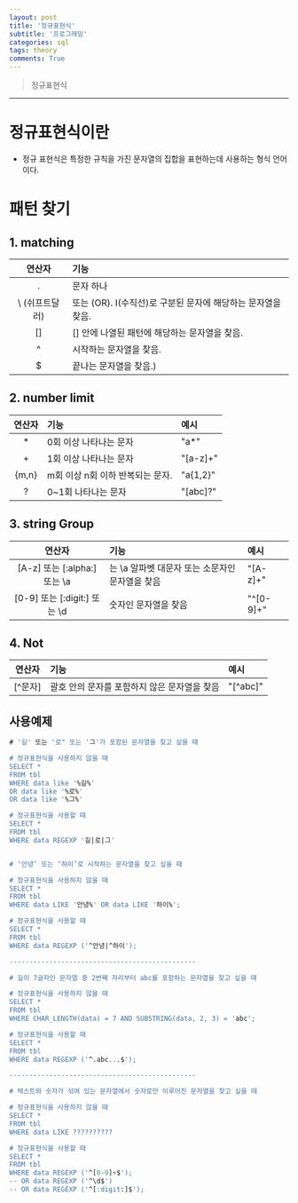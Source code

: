 ```yaml
---
layout: post
title: '정규표현식'
subtitle: '프로그래밍'
categories: sql
tags: theory
comments: True
---
```


> 정규표현식


-------------------------------------------------------------------------------

# 정규표현식이란

- 정규 표현식은 특정한 규칙을 가진 문자열의 집합을 표현하는데 사용하는 형식 언어이다.

# 패턴 찾기

## 1. matching
| 연산자 | 기능 |
|:-----:|:--------|
|.  | 문자 하나|
|\ (쉬프트달러)|또는 (OR). I(수직선)로 구분된 문자에 해당하는 문자열을 찾음.|
|[]|[] 안에 나열된 패턴에 해당하는 문자열을 찾음.|
|^|	시작하는 문자열을 찾음.|
|$|끝나는 문자열을 찾음.)|

## 2. number limit
| 연산자 | 기능 | 예시 |
|:-----:|:--------|:--------| 
|*| 0회 이상 나타나는 문자|"a*" |
|+|1회 이상 나타나는 문자|"[a-z]+"|
|{m,n}|m회 이상 n회 이하 반복되는 문자.|"a{1,2}"|
|?|0~1회 나타나는 문자|"[abc]?"|

## 3. string Group

| 연산자 | 기능 | 예시 |
|:-----:|:--------|:--------| 
|[A-z] 또는 [:alpha:] 또는 \a| 는 \a	알파벳 대문자 또는 소문자인 문자열을 찾음|"[A-z]+" |
|[0-9] 또는 [:digit:] 또는 \d|숫자인 문자열을 찾음|"^[0-9]+"|

## 4. Not

| 연산자 | 기능 | 예시 |
|:-----:|:--------|:--------| 
|[^문자]| 괄호 안의 문자를 포함하지 않은 문자열을 찾음|"[^abc]" |


## 사용예제
```sql
# '길' 또는 '로" 또는 '그'가 포함된 문자열을 찾고 싶을 때

# 정규표현식을 사용하지 않을 때
SELECT *
FROM tbl
WHERE data like '%길%'
OR data like '%로%'
OR data like '%그%'

# 정규표현식을 사용할 때
SELECT *
FROM tbl
WHERE data REGEXP '길|로|그'


# ‘안녕’ 또는 ‘하이’로 시작하는 문자열을 찾고 싶을 때

# 정규표현식을 사용하지 않을 때 
SELECT *
FROM tbl  
WHERE data LIKE '안녕%' OR data LIKE '하이%';

# 정규표현식을 사용할 때 
SELECT *
FROM tbl
WHERE data REGEXP ('^안녕|^하이');

-----------------------------------------------

# 길이 7글자인 문자열 중 2번째 자리부터 abc를 포함하는 문자열을 찾고 싶을 때

# 정규표현식을 사용하지 않을 때
SELECT *
FROM tbl
WHERE CHAR_LENGTH(data) = 7 AND SUBSTRING(data, 2, 3) = 'abc';

# 정규표현식을 사용할 때
SELECT *
FROM tbl
WHERE data REGEXP ('^.abc...$');

-----------------------------------------------

# 텍스트와 숫자가 섞여 있는 문자열에서 숫자로만 이루어진 문자열을 찾고 싶을 때

# 정규표현식을 사용하지 않을 때
SELECT *
FROM tbl
WHERE data LIKE ??????????

# 정규표현식을 사용할 때
SELECT *
FROM tbl
WHERE data REGEXP ('^[0-9]+$'); 
-- OR data REGEXP ('^\d$') 
-- OR data REGEXP ('^[:digit:]$');
```














